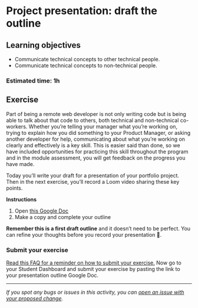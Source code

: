 # Project presentation: draft the outline

## Learning objectives

- Communicate technical concepts to other technical people.
- Communicate technical concepts to non-technical people.

### Estimated time: 1h

## Exercise

Part of being a remote web developer is not only writing code but is being able to talk about that code to others, both technical and non-technical co-workers. Whether you’re telling your manager what you’re working on, trying to explain how you did something to your Product Manager, or asking another developer for help, communicating about what you’re working on clearly and effectively is a key skill. This is easier said than done, so we have included opportunities for practicing this skill throughout the program and in the module assessment, you will get feedback on the progress you have made.

Today you’ll write your draft for a presentation of your portfolio project. Then in the next exercise, you’ll record a Loom video sharing these key points. 

**Instructions**

1. Open [this Google Doc](https://docs.google.com/document/d/1GdNVhP8i98m_ahSAh5LLdp3wEyFPwqMCdhAoCb2_h9s/edit#)
2. Make a copy and complete your outline

**Remember this is a first draft outline** and it doesn’t need to be perfect. You can refine your thoughts before you record your presentation 🙂.

### Submit your exercise

[Read this FAQ for a reminder on how to submit your exercise.](https://microverse.zendesk.com/hc/en-us/articles/360061344234)
Now go to your Student Dashboard and submit your exercise by pasting the link to your presentation outline Google Doc.

---

*If you spot any bugs or issues in this activity, you can [open an issue with your proposed change](https://github.com/microverseinc/curriculum-transversal-skills/blob/main/git-github/articles/open_issue.md).*
